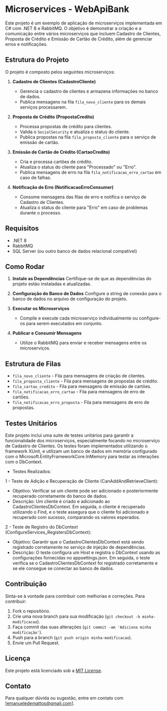 # Microservices - WebApiBank

Este projeto é um exemplo de aplicação de microserviços implementada em C# com .NET 8 e RabbitMQ. O objetivo é demonstrar a criação e a comunicação entre vários microserviços que incluem Cadastro de Clientes, Proposta de Crédito e Emissão de Cartão de Crédito, além de gerenciar erros e notificações.

## Estrutura do Projeto

O projeto é composto pelos seguintes microserviços:

1. **Cadastro de Clientes (CadastroCliente)**
   - Gerencia o cadastro de clientes e armazena informações no banco de dados.
   - Publica mensagens na fila `fila_novo_cliente` para os demais serviços processarem.

2. **Proposta de Crédito (PropostaCredito)**
   - Processa propostas de crédito para clientes.
   - Valida o `SocialSecurity` e atualiza o status do cliente.
   - Publica propostas na fila `fila_proposta_cliente` para o serviço de emissão de cartão.

3. **Emissão de Cartão de Crédito (CartaoCredito)**
   - Cria e processa cartões de crédito.
   - Atualiza o status do cliente para "Processado" ou "Erro".
   - Publica mensagens de erro na fila `fila_notificacao_erro_cartao` em caso de falhas.

4. **Notificação de Erro (NotificacaoErroConsumer)**
   - Consome mensagens das filas de erro e notifica o serviço de Cadastro de Clientes.
   - Atualiza o status do cliente para "Erro" em caso de problemas durante o processo.

## Requisitos

- .NET 8
- RabbitMQ
- SQL Server (ou outro banco de dados relacional compatível)

## Como Rodar

1. **Instale as Dependências**
   Certifique-se de que as dependências do projeto estão instaladas e atualizadas.

2. **Configuração do Banco de Dados**
   Configure a string de conexão para o banco de dados no arquivo de configuração do projeto.

3. **Executar os Microserviços**
   - Compile e execute cada microserviço individualmente ou configure-os para serem executados em conjunto.

4. **Publicar e Consumir Mensagens**
   - Utilize o RabbitMQ para enviar e receber mensagens entre os microserviços.

## Estrutura de Filas

- `fila_novo_cliente` - Fila para mensagens de criação de clientes.
- `fila_proposta_cliente` - Fila para mensagens de propostas de crédito.
- `fila_cartao_credito` - Fila para mensagens de emissão de cartões.
- `fila_notificacao_erro_cartao` - Fila para mensagens de erro de cartões.
- `fila_notificacao_erro_proposta` - Fila para mensagens de erro de propostas.

## Testes Unitários
Este projeto inclui uma suite de testes unitários para garantir a funcionalidade dos microserviços, especialmente focando no microserviço de Cadastro de Clientes. Os testes foram implementados utilizando o framework XUnit, e utilizam um banco de dados em memória configurado com o Microsoft.EntityFrameworkCore.InMemory para testar as interações com o DbContext.

- Testes Realizados:
  
1 - Teste de Adição e Recuperação de Cliente (CanAddAndRetrieveClient):
- Objetivo: Verificar se um cliente pode ser adicionado e posteriormente recuperado corretamente do banco de dados.
- Descrição: Um cliente é criado e adicionado ao CadastroClientesDbContext. Em seguida, o cliente é recuperado utilizando o Find, e o teste assegura que o cliente foi adicionado e recuperado com sucesso, comparando os valores esperados.

2 - Teste de Registro do DbContext (ConfigureServices_RegistersDbContext):
- Objetivo: Garantir que o CadastroClientesDbContext está sendo registrado corretamente no serviço de injeção de dependências.
- Descrição: O teste configura um Host e registra o DbContext usando as configurações fornecidas no appsettings.json. Em seguida, o teste verifica se o CadastroClientesDbContext foi registrado corretamente e se ele consegue se conectar ao banco de dados.

## Contribuição

Sinta-se à vontade para contribuir com melhorias e correções. Para contribuir:

1. Fork o repositório.
2. Crie uma nova branch para sua modificação (`git checkout -b minha-modificacao`).
3. Faça commit das suas alterações (`git commit -am 'Adiciona minha modificação'`).
4. Push para a branch (`git push origin minha-modificacao`).
5. Envie um Pull Request.

## Licença

Este projeto está licenciado sob a [MIT License](LICENSE).

## Contato

Para qualquer dúvida ou sugestão, entre em contato com [emanueledemattos@gmail.com].

